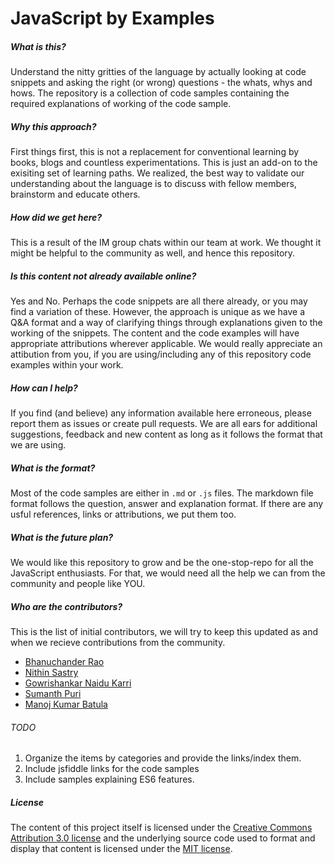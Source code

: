 # JavaScript by Examples

##### What is this?

Understand the nitty gritties of the language by actually looking at code snippets and asking the right (or wrong) questions - the whats, whys and hows. The repository is a collection of code samples containing the required explanations of working of the code sample.

##### Why this approach? 

First things first, this is not a replacement for conventional learning by books, blogs and countless experimentations. This is just an add-on to the exisiting set of learning paths. We realized, the best way to validate our understanding about the language is to discuss with fellow members, brainstorm and educate others.

##### How did we get here?

This is a result of the IM group chats within our team at work. We thought it might be helpful to the community as well, and hence this repository.

##### Is this content not already available online?

Yes and No. Perhaps the code snippets are all there already, or you may find a variation of these. However, the approach is unique as we have a Q&A format and a way of clarifying things through explanations given to the working of the snippets. The content and the code examples will have appropriate attributions wherever applicable. We would really appreciate an attibution from you, if you are using/including any of this repository code examples within your work. 

##### How can I help?

If you find (and believe) any information available here erroneous, please report them as issues or create pull requests. We are all ears for additional suggestions, feedback and new content as long as it follows the format that we are using.

##### What is the format?

Most of the code samples are either in `.md` or `.js` files. The markdown file format follows the question, answer and explanation format. If there are any usful references, links or attributions, we put them too.

##### What is the future plan?

We would like this repository to grow and be the one-stop-repo for all the JavaScript enthusiasts. For that, we would need all the help we can from the community and people like YOU. 

##### Who are the contributors?

This is the list of initial contributors, we will try to keep this updated as and when we recieve contributions from the community.

* [Bhanuchander Rao](https://github.com/bhanu09)
* [Nithin Sastry](https://github.com/nithinsastry)
* [Gowrishankar Naidu Karri](https://github.com/naniaryan)
* [Sumanth Puri](https://github.com/smnth90)
* [Manoj Kumar Batula](https://github.com/bmkmanoj)

###### TODO

1. Organize the items by categories and provide the links/index them.
2. Include jsfiddle links for the code samples
3. Include samples explaining ES6 features.

##### License

The content of this project itself is licensed under the [Creative Commons Attribution 3.0 license](http://creativecommons.org/licenses/by/3.0/us/deed.en_US) and the underlying source code used to format and display that content is licensed under the [MIT license](http://opensource.org/licenses/mit-license.php).




